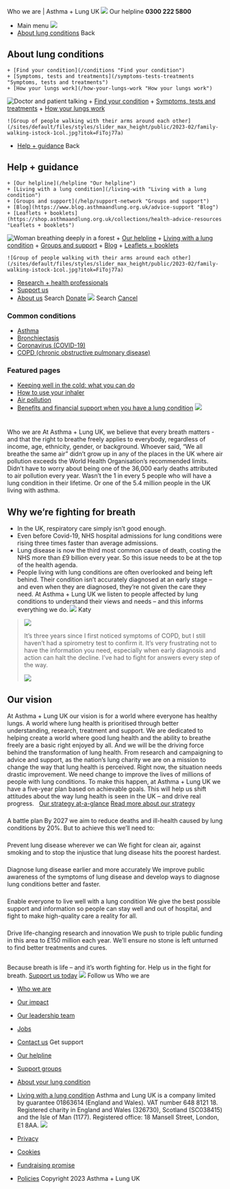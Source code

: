 
Who we are | Asthma + Lung UK
 [![](/themes/custom/asthma-lung-uk/images/aluk-logo.png)](/ "Homepage")
 Our helpline **0300 222 5800**
* Main menu
![](/wingsuit/asthma-lung-uk/images/aluk-logo.png)
* [About lung conditions](#about "About lung conditions")
 Back
 
## About lung conditions
	+ [Find your condition](/conditions "Find your condition")
	+ [Symptoms, tests and treatments](/symptoms-tests-treatments "Symptoms, tests and treatments")
	+ [How your lungs work](/how-your-lungs-work "How your lungs work")
![Doctor and patient talking](/sites/default/files/styles/slider_max_height/public/2023-02/119589.jpg?itok=IfMKqhqJ)
	+ [Find your condition](/conditions)
	+ [Symptoms, tests and treatments](/symptoms-tests-treatments)
	+ [How your lungs work](/how-your-lungs-work)
	
	
	![Group of people walking with their arms around each other](/sites/default/files/styles/slider_max_height/public/2023-02/family-walking-istock-1col.jpg?itok=FiToj77a)
* [Help + guidance](#get-support "Help + guidance")
 Back
 
## Help + guidance
	+ [Our helpline](/helpline "Our helpline")
	+ [Living with a lung condition](/living-with "Living with a lung condition")
	+ [Groups and support](/help/support-network "Groups and support")
	+ [Blog](https://www.blog.asthmaandlung.org.uk/advice-support "Blog")
	+ [Leaflets + booklets](https://shop.asthmaandlung.org.uk/collections/health-advice-resources "Leaflets + booklets")
![Woman breathing deeply in a forest](/sites/default/files/styles/slider_max_height/public/2023-02/A%2BLUK%20Generic73.jpg?itok=IY-jWei3)
	+ [Our helpline](/helpline)
	+ [Living with a lung condition](/living-with)
	+ [Groups and support](/help/support-network)
	+ [Blog](https://www.blog.asthmaandlung.org.uk/advice-support)
	+ [Leaflets + booklets](https://shop.asthmaandlung.org.uk/collections/health-advice-resources "Leaflets and booklets about lung conditions")
	
	
	![Group of people walking with their arms around each other](/sites/default/files/styles/slider_max_height/public/2023-02/family-walking-istock-1col.jpg?itok=FiToj77a)
* [Research + health professionals](/research-health-professionals "Research + health professionals")
* [Support us](/support-us "Support us")
* [About us](/about-us "About us")
Search
[Donate](https://action.asthmaandlung.org.uk/page/99720/donate/1?ea_tracking_id=General_WebsiteALUK_Header_Regular "Donate") 
 [![](/themes/custom/asthma-lung-uk/images/aluk-logo.png)](/ "Homepage")
Search
[Cancel](#)
### Common conditions
* [Asthma](/conditions/asthma)
* [Bronchiectasis](/conditions/bronchiectasis)
* [Coronavirus (COVID-19)](/conditions/coronavirus)
* [COPD (chronic obstructive pulmonary disease)](/conditions/copd-chronic-obstructive-pulmonary-disease)
### Featured pages
* [Keeping well in the cold: what you can do](/living-with/cold-weather)
* [How to use your inhaler](/living-with/inhaler-videos)
* [Air pollution](/living-with/air-pollution)
* [Benefits and financial support when you have a lung condition](/living-with/benefits)
![](/sites/default/files/2023-01/who-we-are.png)
# 
 Who we are
At Asthma + Lung UK, we believe that every breath matters - and that the right to breathe freely applies to everybody, regardless of income, age, ethnicity, gender, or background.
Whoever said, “We all breathe the same air” didn’t grow up in any of the places in the UK where air pollution exceeds the World Health Organisation’s recommended limits. Didn’t have to worry about being one of the 36,000 early deaths attributed to air pollution every year. Wasn’t the 1 in every 5 people who will have a lung condition in their lifetime. Or one of the 5.4 million people in the UK living with asthma.
## Why we’re fighting for breath
* In the UK, respiratory care simply isn’t good enough.
* Even before Covid-19, NHS hospital admissions for lung conditions were rising three times faster than average admissions.
* Lung disease is now the third most common cause of death, costing the NHS more than £9 billion every year. So this issue needs to be at the top of the health agenda.
* People living with lung conditions are often overlooked and being left behind. Their condition isn’t accurately diagnosed at an early stage – and even when they are diagnosed, they’re not given the care they need.
At Asthma + Lung UK we listen to people affected by lung conditions to understand their views and needs – and this informs everything we do.
![](/sites/default/files/2023-01/katy-portrait.jpg)
 Katy
 
> 
> ![](/themes/custom/asthma-lung-uk/images/quote--large.png)
> 
> It’s three years since I first noticed symptoms of COPD, but I still haven’t had a spirometry test to confirm it. It’s very frustrating not to have the information you need, especially when early diagnosis and action can halt the decline. I’ve had to fight for answers every step of the way.
> 
> 
> 
> ![](/themes/custom/asthma-lung-uk/images/quote--large.png)
> 
## Our vision
At Asthma + Lung UK our vision is for a world where everyone has healthy lungs. A world where lung health is prioritised through better understanding, research, treatment and support. We are dedicated to helping create a world where good lung health and the ability to breathe freely are a basic right enjoyed by all.
And we will be the driving force behind the transformation of lung health.
From research and campaigning to advice and support, as the nation’s lung charity we are on a mission to change the way that lung health is perceived.
Right now, the situation needs drastic improvement. We need change to improve the lives of millions of people with lung conditions.
To make this happen, at Asthma + Lung UK we have a five-year plan based on achievable goals. This will help us shift attitudes about the way lung health is seen in the UK – and drive real progress.
 
[Our strategy at-a-glance](/sites/default/files/2023-01/EA043_Strategy_on_a_page_FINAL.pdf)
[Read more about our strategy](/sites/default/files/2023-01/ALUK_Fighting_for_Breath_Strategy_to_2027_report_v6.pdf)
### 
 A battle plan
By 2027 we aim to reduce deaths and ill-health caused by lung conditions by 20%. But to achieve this we’ll need to:
### 
 Prevent lung disease wherever we can
We fight for clean air, against smoking and to stop the injustice that lung disease hits the poorest hardest.
### 
 Diagnose lung disease earlier and more accurately
We improve public awareness of the symptoms of lung disease and develop ways to diagnose lung conditions better and faster.
### 
 Enable everyone to live well with a lung condition
We give the best possible support and information so people can stay well and out of hospital, and fight to make high-quality care a reality for all.
### 
 Drive life-changing research and innovation
We push to triple public funding in this area to £150 million each year. We’ll ensure no stone is left unturned to find better treatments and cures.
## 
 Because breath is life – and it’s worth fighting for.
Help us in the fight for breath.
[Support us today](/support-us "Support us today") 
 [![](/sites/default/files/2023-01/footer-logo%20%281%29.png)](/ "Homepage")
Follow us
 Who we are
 
* [Who we are](/about-us/who-we-are)
* [Our impact](/about-us/our-impact)
* [Our leadership team](/about-us/our-leadership-team)
* [Jobs](/work-us)
* [Contact us](/about-us/contact-us)
 Get support
 
* [Our helpline](/helpline)
* [Support groups](/help/support-network)
* [About your lung condition](/conditions)
* [Living with a lung condition](/living-with)
Asthma and Lung UK is a company limited by guarantee 01863614 (England and Wales). VAT number 648 8121 18.
Registered charity in England and Wales (326730), Scotland (SC038415) and the Isle of Man (1177). Registered office: 18 Mansell Street, London, E1 8AA.
[![](/sites/default/files/2023-01/reg-logo%20%281%29.png)](https://www.fundraisingregulator.org.uk)
![]()
![]()
* [Privacy](/privacy-policy)
* [Cookies](/cookies-how-we-use-them)
* [Fundraising promise](/fundraising-promise)
* [Policies](/about-us/policies)
 Copyright 2023 Asthma + Lung UK
 
